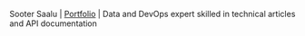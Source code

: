 Sooter Saalu | [Portfolio](sootersaalu.disha.page) | Data and DevOps expert skilled in technical articles and API documentation